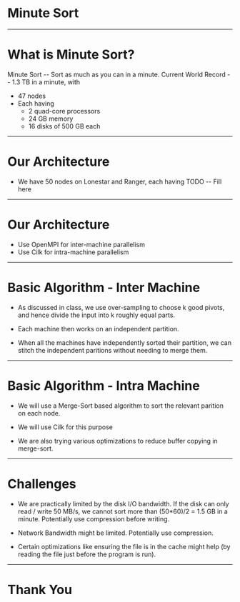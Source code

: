 Minute Sort
===========

---


What is Minute Sort?
====================
Minute Sort -- Sort as much as you can in a minute.
Current World Record -- 1.3 TB in a minute, with 
- 47 nodes
- Each having
  - 2 quad-core processors 
  - 24 GB memory
  - 16 disks of 500 GB each

---

Our Architecture
================

- We have 50 nodes on Lonestar and Ranger, each having
TODO -- Fill here

---

Our Architecture
================

- Use OpenMPI for inter-machine parallelism
- Use Cilk for intra-machine parallelism

---

Basic Algorithm - Inter Machine
===============================

- As discussed in class, we use over-sampling
to choose k good pivots, and hence divide the 
input into k roughly equal parts.

- Each machine then works on an independent 
partition.

- When all the machines have independently sorted
their partition, we can stitch the independent
paritions without needing to merge them.


---

Basic Algorithm - Intra Machine
===============================

- We will use a Merge-Sort based algorithm
to sort the relevant parition on each node.

- We will use Cilk for this purpose

- We are also trying various optimizations to
reduce buffer copying in merge-sort.


---

Challenges
===========

- We are practically limited by the disk I/O
bandwidth. If the disk can only read / write
50 MB/s, we cannot sort more than (50*60)/2 = 1.5 GB
in a minute. Potentially use compression before
writing.

- Network Bandwidth might be limited. Potentially use
compression.

- Certain optimizations like ensuring the file is in
the cache might help (by reading the file just before
the program is run).


---

Thank You
=========


